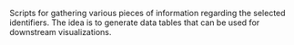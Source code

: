 Scripts for gathering various pieces of information regarding the selected identifiers. The idea is to generate data tables that can be used for downstream visualizations.
